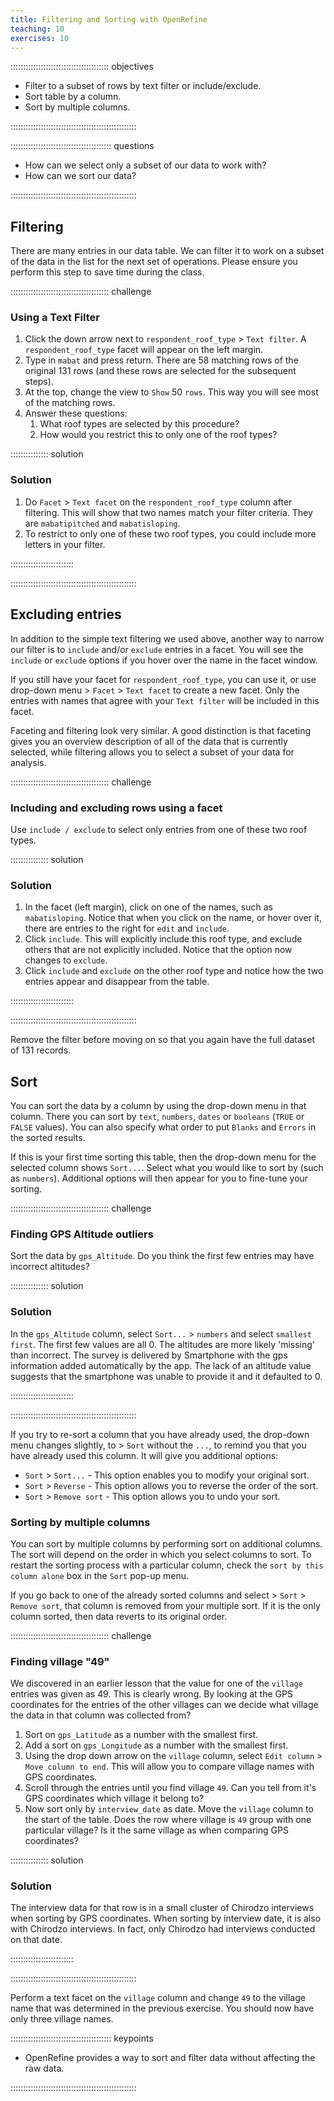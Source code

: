 ```yaml
---
title: Filtering and Sorting with OpenRefine
teaching: 10
exercises: 10
---
```


::::::::::::::::::::::::::::::::::::::: objectives

- Filter to a subset of rows by text filter or include/exclude.
- Sort table by a column.
- Sort by multiple columns.

::::::::::::::::::::::::::::::::::::::::::::::::::

:::::::::::::::::::::::::::::::::::::::: questions

- How can we select only a subset of our data to work with?
- How can we sort our data?

::::::::::::::::::::::::::::::::::::::::::::::::::

## Filtering

There are many entries in our data table. We can filter it to work on a subset
of the data in the list for the next set of operations. Please ensure you
perform this step to save time during the class.

:::::::::::::::::::::::::::::::::::::::  challenge

### Using a Text Filter

1. Click the down arrow next to `respondent_roof_type` > `Text filter`. A
  `respondent_roof_type` facet will appear on the left margin.
2. Type in `mabat` and press return. There are 58 matching rows of the original
  131 rows (and these rows are selected for the subsequent steps).
3. At the top, change the view to `Show` 50 `rows`. This way you will see most
  of the matching rows.
4. Answer these questions:
    1. What roof types are selected by this procedure?
    2. How would you restrict this to only one of the roof types?

:::::::::::::::  solution

### Solution

1. Do `Facet` > `Text facet` on the `respondent_roof_type` column after
  filtering. This will show that two names match your filter criteria.
  They are `mabatipitched` and `mabatisloping`.
2. To restrict to only one of these two roof types, you could include more
  letters in your filter.

:::::::::::::::::::::::::

::::::::::::::::::::::::::::::::::::::::::::::::::

## Excluding entries

In addition to the simple text filtering we used above, another way to narrow
our filter is to `include` and/or `exclude` entries in a facet. You will see
the `include` or `exclude` options if you hover over the name in the facet
window.

If you still have your facet for `respondent_roof_type`, you can use it, or use
drop-down menu > `Facet` > `Text facet` to create a new facet. Only the entries
with names that agree with your `Text filter` will be included in this facet.

Faceting and filtering look very similar. A good distinction is that faceting
gives you an overview description of all of the data that is currently
selected, while filtering allows you to select a subset of your data for
analysis.

:::::::::::::::::::::::::::::::::::::::  challenge

### Including and excluding rows using a facet

Use `include / exclude` to select only entries from one of these two roof types.

:::::::::::::::  solution

### Solution

1. In the facet (left margin), click on one of the names, such as
  `mabatisloping`. Notice that when you click on the name, or hover over
  it, there are entries to the right for `edit` and `include`.
2. Click `include`. This will explicitly include this roof type, and
  exclude others that are not explicitly included. Notice that the option
  now changes to `exclude`.
3. Click `include` and `exclude` on the other roof type and notice how the
  two entries appear and disappear from the table.

:::::::::::::::::::::::::

::::::::::::::::::::::::::::::::::::::::::::::::::

Remove the filter before moving on so that you again have the full dataset of 131 records.

## Sort

You can sort the data by a column by using the drop-down menu in that column.
There you can sort by `text`, `numbers`, `dates` or `booleans` (`TRUE` or
`FALSE` values). You can also specify what order to put `Blanks` and `Errors`
in the sorted results.

If this is your first time sorting this table, then the drop-down menu for the
selected column shows `Sort...`. Select what you would like to sort by (such as
`numbers`). Additional options will then appear for you to fine-tune your
sorting.

:::::::::::::::::::::::::::::::::::::::  challenge

### Finding GPS Altitude outliers

Sort the data by `gps_Altitude`. Do you think the first few entries may have
incorrect altitudes?

:::::::::::::::  solution

### Solution

In the `gps_Altitude` column, select `Sort...` > `numbers` and select
`smallest first`. The first few values are all 0. The altitudes are more
likely 'missing' than incorrect. The survey is delivered by Smartphone with
the gps information added automatically by the app. The lack of an altitude
value suggests that the smartphone was unable to provide it and it
defaulted to 0.

:::::::::::::::::::::::::

::::::::::::::::::::::::::::::::::::::::::::::::::

If you try to re-sort a column that you have already used, the drop-down menu
changes slightly, to > `Sort` without the `...`, to remind you that you have
already used this column. It will give you additional options:

- `Sort` > `Sort...` - This option enables you to modify your original sort.
- `Sort` > `Reverse` - This option allows you to reverse the order of the sort.
- `Sort` > `Remove sort` - This option allows you to undo your sort.

### Sorting by multiple columns

You can sort by multiple columns by performing sort on additional columns. The
sort will depend on the order in which you select columns to sort. To restart
the sorting process with a particular column, check the `sort by this column alone` box in the `Sort` pop-up menu.

If you go back to one of the already sorted columns and select > `Sort` >
`Remove sort`, that column is removed from your multiple sort. If it is the
only column sorted, then data reverts to its original order.

:::::::::::::::::::::::::::::::::::::::  challenge

### Finding village "49"

We discovered in an earlier lesson that the value for one of the `village`
entries was given as 49. This is clearly wrong. By looking at the GPS
coordinates for the entries of the other villages can we decide what village
the data in that column was collected from?

1. Sort on `gps_Latitude` as a number with the smallest first.
2. Add a sort on `gps_Longitude` as a number with the smallest first.
3. Using the drop down arrow on the `village` column, select `Edit column` >
  `Move column to end`. This will allow you to compare village names with GPS coordinates.
4. Scroll through the entries until you find village `49`. Can you tell from
  it's GPS coordinates which village it belong to?
5. Now sort only by `interview_date` as date. Move the `village` column to
  the start of the table. Does the row where village is `49` group with one
  particular village? Is it the same village as when comparing GPS
  coordinates?

:::::::::::::::  solution

### Solution

The interview data for that row is in a small cluster of Chirodzo
interviews when sorting by GPS coordinates. When sorting by interview date,
it is also with Chirodzo interviews. In fact, only Chirodzo had interviews
conducted on that date.

:::::::::::::::::::::::::

::::::::::::::::::::::::::::::::::::::::::::::::::

Perform a text facet on the `village` column and change `49` to the village
name that was determined in the previous exercise. You should now have only
three village names.



:::::::::::::::::::::::::::::::::::::::: keypoints

- OpenRefine provides a way to sort and filter data without affecting the raw data.

::::::::::::::::::::::::::::::::::::::::::::::::::


